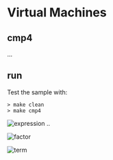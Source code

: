 # Virtual Machines


## cmp4

...

## run

Test the sample with:

```
> make clean
> make cmp4
```



![expression ..](https://user-images.githubusercontent.com/271797/188278982-1ff42147-4e27-490e-ad9f-1b465ed131be.svg)

![factor](https://user-images.githubusercontent.com/271797/188279057-9cc5ec8d-0c7e-4af0-a579-10491d51caf2.svg)

![term](https://user-images.githubusercontent.com/271797/188279089-32abec43-650d-4acb-9d3c-37bb86bd49fe.svg)
